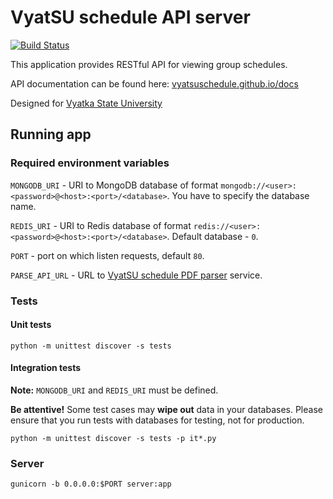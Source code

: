 # VyatSU schedule API server

[![Build Status](https://travis-ci.org/AliRzaev/vyatsu_schedule_api_server.svg?branch=master)](https://travis-ci.org/AliRzaev/vyatsu_schedule_api_server)

This application provides RESTful API for viewing group schedules.

API documentation can be found here: [vyatsuschedule.github.io/docs](https://vyatsuschedule.github.io/docs)

Designed for [Vyatka State University](https://www.vyatsu.ru)

## Running app

### Required environment variables

`MONGODB_URI` - URI to MongoDB database of format `mongodb://<user>:<password>@<host>:<port>/<database>`. You have to specify the database name.

`REDIS_URI` - URI to Redis database of format `redis://<user>:<password>@<host>:<port>/<database>`. Default database - `0`.

`PORT` - port on which listen requests, default `80`.

`PARSE_API_URL` - URL to [VyatSU schedule PDF parser](https://github.com/AliRzaev/vyatsu_pdf_parser) service.

### Tests

#### Unit tests

`python -m unittest discover -s tests`

#### Integration tests

**Note:** `MONGODB_URI` and `REDIS_URI` must be defined.

**Be attentive!** Some test cases may **wipe out** data in your databases.
Please ensure that you run tests with databases for testing,
not for production.

`python -m unittest discover -s tests -p it*.py`

### Server

`gunicorn -b 0.0.0.0:$PORT server:app`
